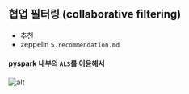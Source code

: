 ## 협업 필터링 (collaborative filtering)

- 추천
- zeppelin `5.recommendation.md`
#### pyspark 내부의 `ALS`를 이용해서


![alt](https://miro.medium.com/v2/resize:fit:1400/1*mGkhWAAHcuDgl4XRvyFX9w.png)